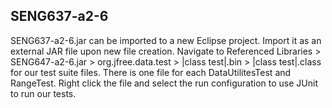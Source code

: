 ## SENG637-a2-6

SENG637-a2-6.jar can be imported to a new Eclipse project. Import it as an external JAR file upon new file creation. Navigate to Referenced Libraries > SENG647-a2-6.jar > org.jfree.data.test > |class test|.bin > |class test|.class for our test suite files. There is one file for each DataUtilitesTest and RangeTest. Right click the file and select the run configuration to use JUnit to run our tests.
